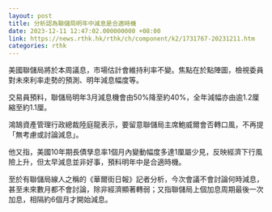 ```yaml
---
layout: post
title: 分析認為聯儲局明年中減息是合適時機
date: 2023-12-11 12:47:02.000000000 +08:00
link: https://news.rthk.hk/rthk/ch/component/k2/1731767-20231211.htm
categories: rthk
---
```


美國聯儲局將於本周議息，市場估計會維持利率不變。焦點在於點陣圖，檢視委員對未來利率走勢的預測、明年減息幅度等。

交易員預料，聯儲局明年3月減息機會由50%降至約40%，全年減幅亦由逾1.2厘縮至約1.1厘。

鴻鵠資產管理行政總裁陸庭龍表示，要留意聯儲局主席鮑威爾會否轉口風，不再提「無考慮或討論減息」。

他又指，美國10年期長債孳息率1個月內變動幅度多達1厘屬少見，反映經濟下行風險上升，但太早減息並非好事，預料明年中是合適時機。

至於有聯儲局線人之稱的《華爾街日報》記者分析，今次會議不會討論何時減息，甚至未來數月都不會討論，除非經濟顯著轉弱；又指聯儲局上個加息周期最後一次加息，相隔約6個月才開始減息。
